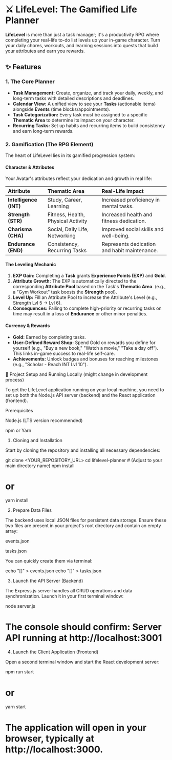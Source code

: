 # ⚔️ LifeLevel: The Gamified Life Planner

**LifeLevel** is more than just a task manager; it's a productivity RPG where completing your real-life to-do list levels up your in-game character. Turn your daily chores, workouts, and learning sessions into quests that build your attributes and earn you rewards.

## ✨ Features

### 1. The Core Planner

* **Task Management:** Create, organize, and track your daily, weekly, and long-term tasks with detailed descriptions and deadlines.
* **Calendar View:** A unified view to see your **Tasks** (actionable items) alongside **Events** (time blocks/appointments).
* **Task Categorization:** Every task must be assigned to a specific **Thematic Area** to determine its impact on your character.
* **Recurring Tasks:** Set up habits and recurring items to build consistency and earn long-term rewards.

### 2. Gamification (The RPG Element)

The heart of LifeLevel lies in its gamified progression system:

#### **Character & Attributes**

Your Avatar's attributes reflect your dedication and growth in real life:

| Attribute | Thematic Area | Real-Life Impact |
| :--- | :--- | :--- |
| **Intelligence (INT)** | Study, Career, Learning | Increased proficiency in mental tasks. |
| **Strength (STR)** | Fitness, Health, Physical Activity | Increased health and fitness dedication. |
| **Charisma (CHA)** | Social, Daily Life, Networking | Improved social skills and well-being. |
| **Endurance (END)** | Consistency, Recurring Tasks | Represents dedication and habit maintenance. |

#### **The Leveling Mechanic**

1.  **EXP Gain:** Completing a **Task** grants **Experience Points (EXP)** and **Gold**.
2.  **Attribute Growth:** The EXP is automatically directed to the corresponding **Attribute Pool** based on the Task's **Thematic Area**. (e.g., a "Gym Workout" task boosts the **Strength** pool).
3.  **Level Up:** Fill an Attribute Pool to increase the Attribute's Level (e.g., Strength Lvl 5 -> Lvl 6).
4.  **Consequences:** Failing to complete high-priority or recurring tasks on time may result in a loss of **Endurance** or other minor penalties.

#### **Currency & Rewards**

* **Gold:** Earned by completing tasks.
* **User-Defined Reward Shop:** Spend Gold on rewards you define for yourself (e.g., "Buy a new book," "Watch a movie," "Take a day off"). This links in-game success to real-life self-care.
* **Achievements:** Unlock badges and bonuses for reaching milestones (e.g., "Scholar - Reach INT Lvl 10").

🚀 Project Setup and Running Locally (might change in development process)

To get the LifeLevel application running on your local machine, you need to set up both the Node.js API server (backend) and the React application (frontend).

Prerequisites

Node.js (LTS version recommended)

npm or Yarn

1. Cloning and Installation

Start by cloning the repository and installing all necessary dependencies:

git clone <YOUR_REPOSITORY_URL>
cd lifelevel-planner # (Adjust to your main directory name)
npm install
# or
yarn install


2. Prepare Data Files

The backend uses local JSON files for persistent data storage. Ensure these two files are present in your project's root directory and contain an empty array:

events.json

tasks.json

You can quickly create them via terminal:

echo "[]" > events.json
echo "[]" > tasks.json


3. Launch the API Server (Backend)

The Express.js server handles all CRUD operations and data synchronization. Launch it in your first terminal window:

node server.js
# The console should confirm: Server API running at http://localhost:3001


4. Launch the Client Application (Frontend)

Open a second terminal window and start the React development server:

npm run start
# or
yarn start

# The application will open in your browser, typically at http://localhost:3000.
